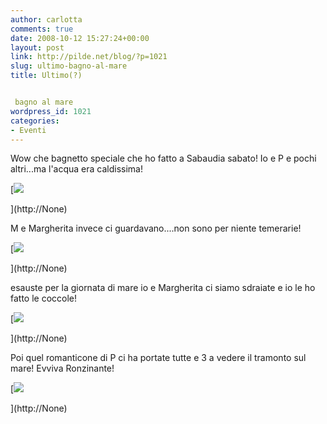 ```yaml
---
author: carlotta
comments: true
date: 2008-10-12 15:27:24+00:00
layout: post
link: http://pilde.net/blog/?p=1021
slug: ultimo-bagno-al-mare
title: Ultimo(?)


 bagno al mare
wordpress_id: 1021
categories:
- Eventi
---
```


Wow che bagnetto speciale che ho fatto a Sabaudia sabato! Io e P e pochi altri...ma l'acqua era caldissima!

[![](http://pilde.net/blog/wp-content/uploads/2008/10/bagno.jpg)


](http://None)




M e Margherita invece ci guardavano....non sono per niente temerarie!

[![](http://pilde.net/blog/wp-content/uploads/2008/10/marghespiaggia.jpg)


](http://None)




esauste per la giornata di mare io e Margherita ci siamo sdraiate e io le ho fatto le coccole!

[![](http://pilde.net/blog/wp-content/uploads/2008/10/sonnetto.jpg)


](http://None)




Poi quel romanticone di P ci ha portate tutte e 3 a vedere il tramonto sul mare! Evviva Ronzinante!

[![](http://pilde.net/blog/wp-content/uploads/2008/10/tramonto.jpg)


](http://None)




